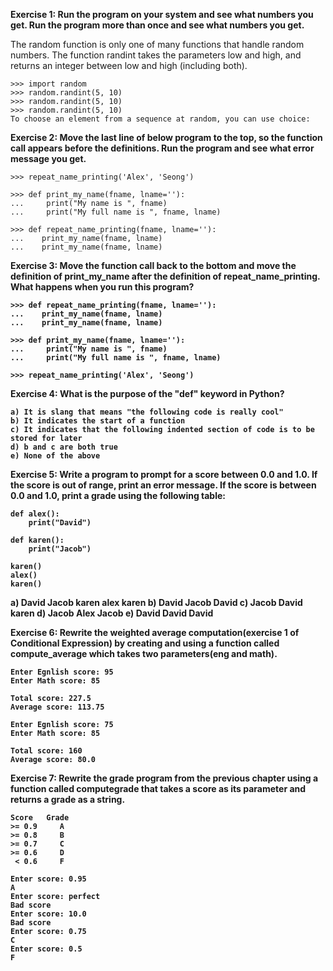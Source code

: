 <b>Exercise 1: Run the program on your system and see what numbers you get. Run the program more than once and see what numbers you get.</b>

The random function is only one of many functions that handle random numbers. The function randint takes the parameters low and high, and returns an integer between low and high (including both).

    >>> import random
    >>> random.randint(5, 10)
    >>> random.randint(5, 10)
    >>> random.randint(5, 10)
    To choose an element from a sequence at random, you can use choice:

<b>Exercise 2: Move the last line of below program to the top, so the function call appears before the definitions. Run the program and see what error message you get.</b>

    >>> repeat_name_printing('Alex', 'Seong')
    
    >>> def print_my_name(fname, lname=''):
    ...     print("My name is ", fname)
    ...     print("My full name is ", fname, lname)

    >>> def repeat_name_printing(fname, lname=''):
    ...    print_my_name(fname, lname)
    ...    print_my_name(fname, lname)


<b>Exercise 3: Move the function call back to the bottom and move the definition of print_my_name after the definition of repeat_name_printing. What happens when you run this program?   
    
    >>> def repeat_name_printing(fname, lname=''):
    ...    print_my_name(fname, lname)
    ...    print_my_name(fname, lname)

    >>> def print_my_name(fname, lname=''):
    ...     print("My name is ", fname)
    ...     print("My full name is ", fname, lname)

    >>> repeat_name_printing('Alex', 'Seong')


<b>Exercise 4: What is the purpose of the "def" keyword in Python?</b>

    a) It is slang that means "the following code is really cool"
    b) It indicates the start of a function
    c) It indicates that the following indented section of code is to be stored for later
    d) b and c are both true
    e) None of the above


<b>Exercise 5: Write a program to prompt for a score between 0.0 and 1.0. If the score is out of range, print an error message. If the score is between 0.0 and 1.0, print a grade using the following table:</b>

    def alex():
        print("David")
    
    def karen():
        print("Jacob")
    
    karen()
    alex()
    karen()

a) David Jacob karen alex karen
b) David Jacob David
c) Jacob David karen
d) Jacob Alex Jacob
e) David David David

<b>Exercise 6: Rewrite the weighted average computation(exercise 1 of Conditional Expression) by creating and using a function called compute_average which takes two parameters(eng and math).</b>

    Enter Egnlish score: 95
    Enter Math score: 85
    
    Total score: 227.5 
    Average score: 113.75

    Enter Egnlish score: 75
    Enter Math score: 85
    
    Total score: 160 
    Average score: 80.0

<b>Exercise 7: Rewrite the grade program from the previous chapter using a function called computegrade that takes a score as its parameter and returns a grade as a string.</b>

    Score   Grade
    >= 0.9     A
    >= 0.8     B
    >= 0.7     C
    >= 0.6     D
     < 0.6     F

    Enter score: 0.95
    A
    Enter score: perfect
    Bad score
    Enter score: 10.0
    Bad score
    Enter score: 0.75
    C
    Enter score: 0.5
    F

